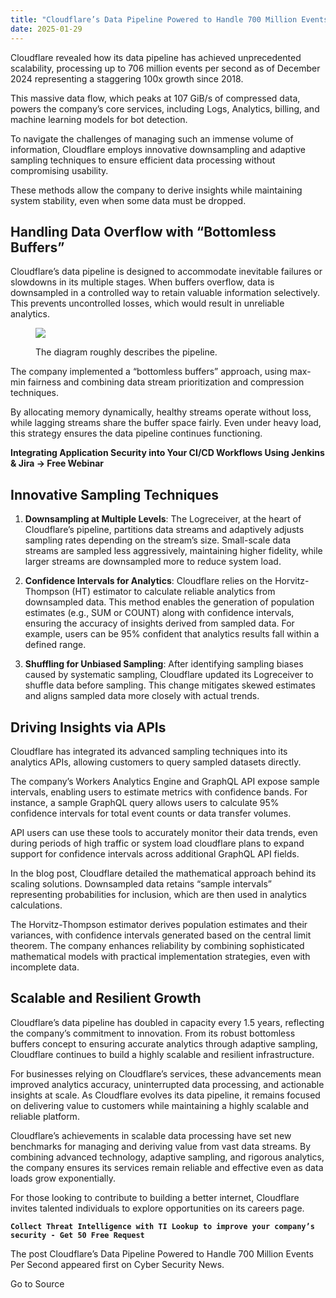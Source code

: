 ```yaml
---
title: "Cloudflare’s Data Pipeline Powered to Handle 700 Million Events Per Second"
date: 2025-01-29
---
```


Cloudflare revealed how its data pipeline has achieved unprecedented scalability, processing up to 706 million events per second as of December 2024 representing a staggering 100x growth since 2018.

This massive data flow, which peaks at 107 GiB/s of compressed data, powers the company’s core services, including Logs, Analytics, billing, and machine learning models for bot detection.

To navigate the challenges of managing such an immense volume of information, Cloudflare employs innovative downsampling and adaptive sampling techniques to ensure efficient data processing without compromising usability.

These methods allow the company to derive insights while maintaining system stability, even when some data must be dropped.

## **Handling Data Overflow with “Bottomless Buffers”**

Cloudflare’s data pipeline is designed to accommodate inevitable failures or slowdowns in its multiple stages. When buffers overflow, data is downsampled in a controlled way to retain valuable information selectively. This prevents uncontrolled losses, which would result in unreliable analytics.

<figure>

![](https://blogger.googleusercontent.com/img/b/R29vZ2xl/AVvXsEgwxjVb2_5xWcJh1rsAYY7GJ-kXlx22PiZC9aJm9YWQKoLht58G98GeXqY8dj8gUN9GQ4_SYyU8qG4ZdYvjrr9MLSQYZPQb2tqhIyRA08QWToVtNI6eGU1oM4dJh1qTa0MSvMOEvkzPI81kyRagIhd1yyDICMSPGtGjOfGr_28R9njS-aLbsSTVKZOuL-JA/s16000/BLOG-2486_2.webp)

<figcaption>

The diagram roughly describes the pipeline.  

</figcaption>

</figure>

The company implemented a “bottomless buffers” approach, using max-min fairness and combining data stream prioritization and compression techniques.

By allocating memory dynamically, healthy streams operate without loss, while lagging streams share the buffer space fairly. Even under heavy load, this strategy ensures the data pipeline continues functioning.

****Integrating Application Security into Your CI/CD Workflows Using Jenkins & Jira -> Free Webinar****

## **Innovative Sampling Techniques**

1. **Downsampling at Multiple Levels**: The Logreceiver, at the heart of Cloudflare’s pipeline, partitions data streams and adaptively adjusts sampling rates depending on the stream’s size. Small-scale data streams are sampled less aggressively, maintaining higher fidelity, while larger streams are downsampled more to reduce system load.

4. **Confidence Intervals for Analytics**: Cloudflare relies on the Horvitz-Thompson (HT) estimator to calculate reliable analytics from downsampled data. This method enables the generation of population estimates (e.g., SUM or COUNT) along with confidence intervals, ensuring the accuracy of insights derived from sampled data. For example, users can be 95% confident that analytics results fall within a defined range.

7. **Shuffling for Unbiased Sampling**: After identifying sampling biases caused by systematic sampling, Cloudflare updated its Logreceiver to shuffle data before sampling. This change mitigates skewed estimates and aligns sampled data more closely with actual trends.

## **Driving Insights via APIs**

Cloudflare has integrated its advanced sampling techniques into its analytics APIs, allowing customers to query sampled datasets directly.

The company’s Workers Analytics Engine and GraphQL API expose sample intervals, enabling users to estimate metrics with confidence bands. For instance, a sample GraphQL query allows users to calculate 95% confidence intervals for total event counts or data transfer volumes.

API users can use these tools to accurately monitor their data trends, even during periods of high traffic or system load cloudflare plans to expand support for confidence intervals across additional GraphQL API fields.

In the blog post, Cloudflare detailed the mathematical approach behind its scaling solutions. Downsampled data retains “sample intervals” representing probabilities for inclusion, which are then used in analytics calculations.

The Horvitz-Thompson estimator derives population estimates and their variances, with confidence intervals generated based on the central limit theorem. The company enhances reliability by combining sophisticated mathematical models with practical implementation strategies, even with incomplete data.

## **Scalable and Resilient Growth**

Cloudflare’s data pipeline has doubled in capacity every 1.5 years, reflecting the company’s commitment to innovation. From its robust bottomless buffers concept to ensuring accurate analytics through adaptive sampling, Cloudflare continues to build a highly scalable and resilient infrastructure.

For businesses relying on Cloudflare’s services, these advancements mean improved analytics accuracy, uninterrupted data processing, and actionable insights at scale. As Cloudflare evolves its data pipeline, it remains focused on delivering value to customers while maintaining a highly scalable and reliable platform.

Cloudflare’s achievements in scalable data processing have set new benchmarks for managing and deriving value from vast data streams. By combining advanced technology, adaptive sampling, and rigorous analytics, the company ensures its services remain reliable and effective even as data loads grow exponentially.

For those looking to contribute to building a better internet, Cloudflare invites talented individuals to explore opportunities on its careers page.

**`Collect Threat Intelligence with TI Lookup to improve your company’s security - Get 50 Free Request`**

The post Cloudflare’s Data Pipeline Powered to Handle 700 Million Events Per Second appeared first on Cyber Security News.

Go to Source
